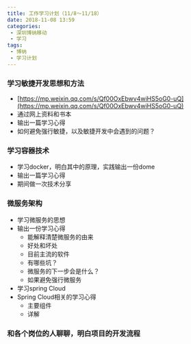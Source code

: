 ```yaml
---
title: 工作学习计划（11/8～11/18）
date: 2018-11-08 13:59
categories:
 - 深圳博纳移动
 - 学习
tags: 
 - 博纳
 - 学习计划
---
```


### 学习敏捷开发思想和方法
- [https://mp.weixin.qq.com/s/Qf00OxEbwv4wiHS5oG0-uQ](https://mp.weixin.qq.com/s/Qf00OxEbwv4wiHS5oG0-uQ)
- 通过网上资料和书本
- 输出一篇学习心得
- 如何避免强行敏捷，以及敏捷开发中会遇到的问题？

### 学习容器技术
- 学习docker，明白其中的原理，实践输出一份dome
- 输出一篇学习心得
- 期间做一次技术分享

### 微服务架构
- 学习微服务的思想
- 输出一份学习心得
    - 能解释清楚微服务的由来
    - 好处和坏处
    - 目前主流的软件
    - 有哪些坑？
    - 微服务的下一步会是什么？ 	
    - 如果避免强行微服务
- 学习spring Cloud
- Spring Cloud相关的学习心得
    - 主要组件
    - 详解

### 和各个岗位的人聊聊，明白项目的开发流程
